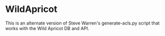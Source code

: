 # WildApricot

This is an alternate version of Steve Warren's generate-acls.py script that works with the Wild Apricot DB and API.
